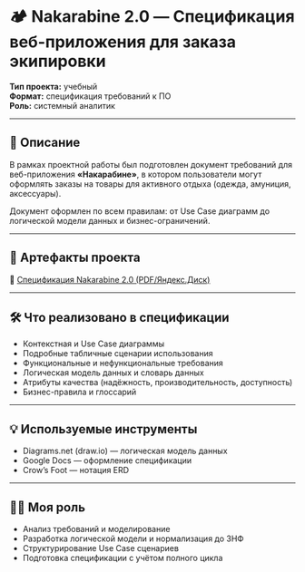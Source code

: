 # 🏕 Nakarabine 2.0 — Спецификация веб-приложения для заказа экипировки

**Тип проекта:** учебный  
**Формат:** спецификация требований к ПО  
**Роль:** системный аналитик

---

## 📌 Описание

В рамках проектной работы был подготовлен документ требований для веб-приложения **«Накарабине»**, в котором пользователи могут оформлять заказы на товары для активного отдыха (одежда, амуниция, аксессуары).  

Документ оформлен по всем правилам: от Use Case диаграмм до логической модели данных и бизнес-ограничений.

---

## 📎 Артефакты проекта

📄 [Спецификация Nakarabine 2.0 (PDF/Яндекс.Диск)](https://disk.yandex.ru/i/hM7hCt_f0biVXA)

---

## 🛠 Что реализовано в спецификации

- Контекстная и Use Case диаграммы
- Подробные табличные сценарии использования
- Функциональные и нефункциональные требования
- Логическая модель данных и словарь данных
- Атрибуты качества (надёжность, производительность, доступность)
- Бизнес-правила и глоссарий

---

## 💡 Используемые инструменты

- Diagrams.net (draw.io) — логическая модель данных
- Google Docs — оформление спецификации
- Crow’s Foot — нотация ERD

---

## 👨‍💻 Моя роль

- Анализ требований и моделирование
- Разработка логической модели и нормализация до 3НФ
- Структурирование Use Case сценариев
- Подготовка спецификации с учётом полного цикла

